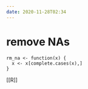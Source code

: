 ```yaml
---
date: 2020-11-28T02:34
---
```


# remove NAs

	rm_na <- function(x) {
	  x <- x[complete.cases(x),]
	}
    
[[R]]